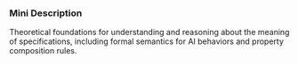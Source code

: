 ### Mini Description

Theoretical foundations for understanding and reasoning about the meaning of specifications, including formal semantics for AI behaviors and property composition rules.
